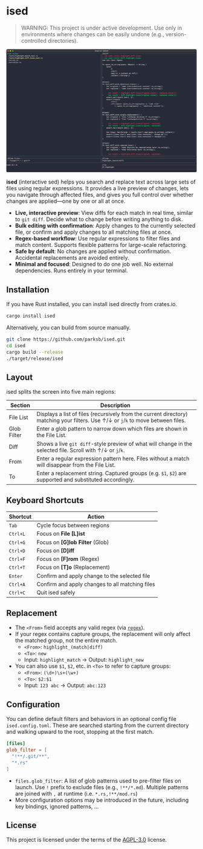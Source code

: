 # ised

> WARNING: This project is under active development. Use only in environments where changes can be easily undone (e.g., version-controlled directories).

![A terminal window running a Rust project using the cargo tool. The interface shows a file list on the left and a visual diff of test file changes on the right. The diff highlights changes from importing highlight_diff_lines to diff::highlight_lines, and updates to function calls in several test cases accordingly. At the bottom, filter and navigation options are visible with key hints.](images/ised.png)

**ised** (interactive sed) helps you search and replace text across large sets of files using regular expressions. It provides a live preview of changes, lets you navigate through affected files, and gives you full control over whether changes are applied—one by one or all at once.

- **Live, interactive preview**: View diffs for each match in real time, similar to `git diff`. Decide what to change before writing anything to disk.
- **Bulk editing with confirmation**: Apply changes to the currently selected file, or confirm and apply changes to all matching files at once.
- **Regex-based workflow**: Use regular expressions to filter files and match content. Supports flexible patterns for large-scale refactoring.
- **Safe by default**: No changes are applied without confirmation. Accidental replacements are avoided entirely.
- **Minimal and focused**: Designed to do one job well. No external dependencies. Runs entirely in your terminal.

## Installation

If you have Rust installed, you can install ised directly from crates.io.

```sh
cargo install ised
```

Alternatively, you can build from source manually.

```sh
git clone https://github.com/parksb/ised.git
cd ised
cargo build --release
./target/release/ised
```

## Layout

ised splits the screen into five main regions:

| Section             | Description |
|---------------------|-------------|
| File List       | Displays a list of files (recursively from the current directory) matching your filters. Use ↑/↓ or `j`/`k` to move between files. |
| Glob Filter     | Enter a glob pattern to narrow down which files are shown in the File List. |
| Diff            | Shows a live `git diff`-style preview of what will change in the selected file. Scroll with ↑/↓ or `j`/`k`. |
| From            | Enter a regular expression pattern here. Files without a match will disappear from the File List. |
| To              | Enter a replacement string. Captured groups (e.g. `$1`, `$2`) are supported and substituted accordingly. |

## Keyboard Shortcuts

| Shortcut          | Action |
|-------------------|--------|
| `Tab`             | Cycle focus between regions |
| `Ctrl+L`          | Focus on **File [L]ist** |
| `Ctrl+G`          | Focus on **[G]lob Filter** (Glob) |
| `Ctrl+D`          | Focus on **[D]iff** |
| `Ctrl+F`          | Focus on **[F]rom** (Regex) |
| `Ctrl+T`          | Focus on **[T]o** (Replacement) |
| `Enter`           | Confirm and apply change to the selected file |
| `Ctrl+A`          | Confirm and apply changes to all matching files |
| `Ctrl+C`          | Quit ised safely |

## Replacement

- The `<From>` field accepts any valid regex (via [`regex`](https://docs.rs/regex/)).
- If your regex contains capture groups, the replacement will only affect the matched group, not the entire match.
  - `<From>`: `highlight_(match|diff)`  
  - `<To>`: `new`  
  - Input: `highlight_match` → Output: `highlight_new`
- You can also use `$1`, `$2`, etc. in `<To>` to refer to capture groups:
  - `<From>`: `(\d+)\s+(\w+)`  
  - `<To>`: `$2:$1`  
  - Input: `123 abc` → Output: `abc:123`

## Configuration

You can define default filters and behaviors in an optional config file `ised.config.toml`. These are searched starting from the current directory and walking upward to the root, stopping at the first match.

```toml
[files]
glob_filter = [
  "!**/.git/**",
  "*.rs"
]
```

- `files.glob_filter`: A list of glob patterns used to pre-filter files on launch. Use `!` prefix to exclude files (e.g., `!**/*.md`). Multiple patterns are joined with `,` at runtime (i.e. `*.rs,!**/mod.rs`)
- More configuration options may be introduced in the future, including key bindings, ignored patterns, ...

## License

This project is licensed under the terms of the [AGPL-3.0](LICENSE) license.
